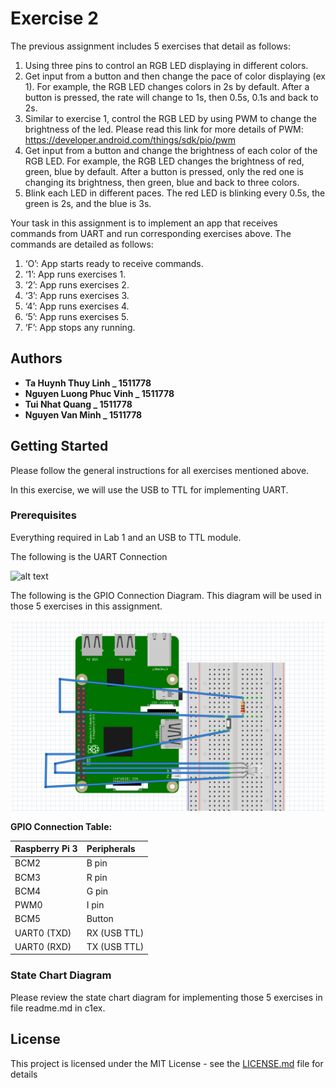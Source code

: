 
# Exercise 2

The previous assignment includes 5 exercises that detail as follows:
1. Using three pins to control an RGB LED displaying in different colors.
2. Get input from a button and then change the pace of color displaying (ex 1). For
example, the RGB LED changes colors in 2s by default. After a button is pressed, the rate
will change to 1s, then 0.5s, 0.1s and back to 2s.
3. Similar to exercise 1, control the RGB LED by using PWM to change the brightness of
the led. Please read this link for more details of PWM:
https://developer.android.com/things/sdk/pio/pwm
4. Get input from a button and change the brightness of each color of the RGB LED. For
example, the RGB LED changes the brightness of red, green, blue by default. After a
button is pressed, only the red one is changing its brightness, then green, blue and back
to three colors.
5. Blink each LED in different paces. The red LED is blinking every 0.5s, the green is 2s,
and the blue is 3s.

Your task in this assignment is to implement an app that receives commands from UART
and run corresponding exercises above. The commands are detailed as follows:
1. ‘O’: App starts ready to receive commands.
2. ‘1’: App runs exercises 1.
3. ‘2’: App runs exercises 2.
4. ‘3’: App runs exercises 3.
5. ‘4’: App runs exercises 4.
6. ‘5’: App runs exercises 5.
7. ‘F’: App stops any running.

## Authors

* **Ta Huynh Thuy Linh _ 1511778**
* **Nguyen Luong Phuc Vinh _ 1511778**
* **Tui Nhat Quang _ 1511778**
* **Nguyen Van Minh _ 1511778**

## Getting Started

Please follow the general instructions for all exercises mentioned above.

In this exercise, we will use the USB to TTL for implementing UART. 

### Prerequisites

Everything required in Lab 1 and an USB to TTL module.

The following is the UART Connection

![alt text](https://developer.android.com/things/images/raspberrypi-console.png)


The following is the GPIO Connection Diagram. This diagram will be used in those 5 exercises in this assignment.

![alt text](https://github.com/lefeno/lab_iot/blob/vinh/Images/%5B1.4%5D%20Diagram.PNG)

**GPIO Connection Table:**

|Raspberry Pi 3|Peripherals|
|:--|:--|
|BCM2|B pin| 
BCM3|R pin
BCM4|G pin
PWM0|I pin 
BCM5|Button 
UART0 (TXD) | RX (USB TTL)
UART0 (RXD) | TX (USB TTL) 

### State Chart Diagram

Please review the state chart diagram for implementing those 5 exercises in file readme.md in c1ex.

## License

This project is licensed under the MIT License - see the [LICENSE.md](LICENSE.md) file for details

